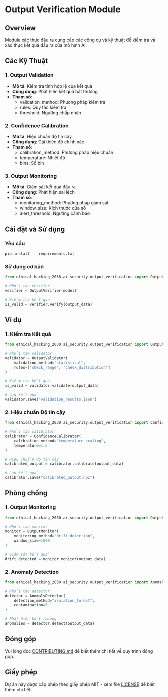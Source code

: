 # Output Verification Module

## Overview
Module xác thực đầu ra cung cấp các công cụ và kỹ thuật để kiểm tra và xác thực kết quả đầu ra của mô hình AI.

## Các Kỹ Thuật

### 1. Output Validation
- **Mô tả**: Kiểm tra tính hợp lệ của kết quả
- **Công dụng**: Phát hiện kết quả bất thường
- **Tham số**:
  - validation_method: Phương pháp kiểm tra
  - rules: Quy tắc kiểm tra
  - threshold: Ngưỡng chấp nhận

### 2. Confidence Calibration
- **Mô tả**: Hiệu chuẩn độ tin cậy
- **Công dụng**: Cải thiện độ chính xác
- **Tham số**:
  - calibration_method: Phương pháp hiệu chuẩn
  - temperature: Nhiệt độ
  - bins: Số bin

### 3. Output Monitoring
- **Mô tả**: Giám sát kết quả đầu ra
- **Công dụng**: Phát hiện sai lệch
- **Tham số**:
  - monitoring_method: Phương pháp giám sát
  - window_size: Kích thước cửa sổ
  - alert_threshold: Ngưỡng cảnh báo

## Cài đặt và Sử dụng

### Yêu cầu
```bash
pip install -r requirements.txt
```

### Sử dụng cơ bản
```python
from ethical_hacking_2030.ai_security.output_verification import OutputVerifier

# Khởi tạo verifier
verifier = OutputVerifier(model)

# Kiểm tra kết quả
is_valid = verifier.verify(output_data)
```

## Ví dụ

### 1. Kiểm tra Kết quả
```python
from ethical_hacking_2030.ai_security.output_verification import OutputValidator

# Khởi tạo validator
validator = OutputValidator(
    validation_method="statistical",
    rules=["check_range", "check_distribution"]
)

# Kiểm tra kết quả
is_valid = validator.validate(output_data)

# Lưu kết quả
validator.save("validation_results.json")
```

### 2. Hiệu chuẩn Độ tin cậy
```python
from ethical_hacking_2030.ai_security.output_verification import ConfidenceCalibrator

# Khởi tạo calibrator
calibrator = ConfidenceCalibrator(
    calibration_method="temperature_scaling",
    temperature=1.5
)

# Hiệu chuẩn độ tin cậy
calibrated_output = calibrator.calibrate(output_data)

# Lưu kết quả
calibrator.save("calibrated_output.npz")
```

## Phòng chống

### 1. Output Monitoring
```python
from ethical_hacking_2030.ai_security.output_verification import OutputMonitor

# Khởi tạo monitor
monitor = OutputMonitor(
    monitoring_method="drift_detection",
    window_size=1000
)

# Giám sát kết quả
drift_detected = monitor.monitor(output_data)
```

### 2. Anomaly Detection
```python
from ethical_hacking_2030.ai_security.output_verification import AnomalyDetector

# Khởi tạo detector
detector = AnomalyDetector(
    detection_method="isolation_forest",
    contamination=0.1
)

# Phát hiện bất thường
anomalies = detector.detect(output_data)
```

## Đóng góp
Vui lòng đọc [CONTRIBUTING.md](../../../../CONTRIBUTING.md) để biết thêm chi tiết về quy trình đóng góp.

## Giấy phép
Dự án này được cấp phép theo giấy phép MIT - xem file [LICENSE](../../../../LICENSE) để biết thêm chi tiết. 